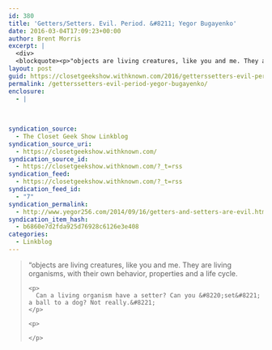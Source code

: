 ```yaml
---
id: 380
title: 'Getters/Setters. Evil. Period. &#8211; Yegor Bugayenko'
date: 2016-03-04T17:09:23+00:00
author: Brent Morris
excerpt: |
  <div>
  <blockquote><p>"objects are living creatures, like you and me. They are living organisms, with their own behavior, properties and a life cycle.</p><p>Can a living organism have a setter? Can you "set" a ball to a dog? Not really."</p><p>&nbsp;</p></blockquote></div>
layout: post
guid: https://closetgeekshow.withknown.com/2016/getterssetters-evil-period---yegor-bugayenko
permalink: /getterssetters-evil-period-yegor-bugayenko/
enclosure:
  - |
    
    
    
syndication_source:
  - The Closet Geek Show Linkblog
syndication_source_uri:
  - https://closetgeekshow.withknown.com/
syndication_source_id:
  - https://closetgeekshow.withknown.com/?_t=rss
syndication_feed:
  - https://closetgeekshow.withknown.com/?_t=rss
syndication_feed_id:
  - "7"
syndication_permalink:
  - http://www.yegor256.com/2014/09/16/getters-and-setters-are-evil.html
syndication_item_hash:
  - b6860e7d2fda925d76928c6126e3e408
categories:
  - Linkblog
---
```

<div class="known-bookmark">
  <blockquote>
    <p>
      &#8220;objects are living creatures, like you and me. They are living organisms, with their own behavior, properties and a life cycle.
    </p>
    
    <p>
      Can a living organism have a setter? Can you &#8220;set&#8221; a ball to a dog? Not really.&#8221;
    </p>
    
    <p>
       
    </p>
  </blockquote>
</div>